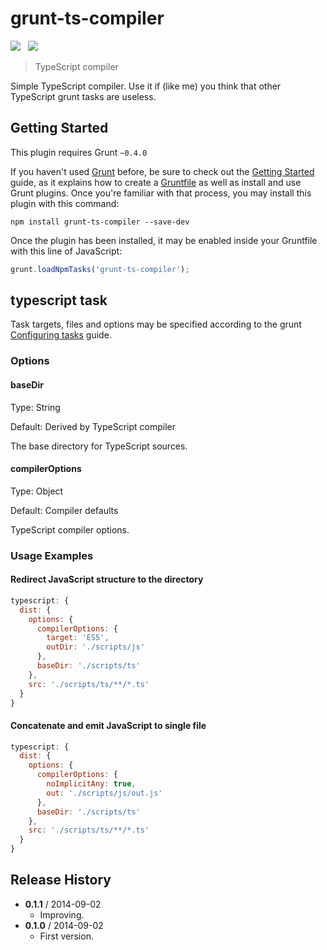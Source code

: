 # grunt-ts-compiler

![](https://badge.fury.io/js/grunt-ts-compiler.svg)&nbsp;&nbsp;
![](https://david-dm.org/mihhail-lapushkin/grunt-ts-compiler.png)

> TypeScript compiler

Simple TypeScript compiler. Use it if (like me) you think that other TypeScript grunt tasks are useless.


## Getting Started
This plugin requires Grunt `~0.4.0`

If you haven't used [Grunt](http://gruntjs.com/) before, be sure to check out the [Getting Started](http://gruntjs.com/getting-started) guide, as it explains how to create a [Gruntfile](http://gruntjs.com/sample-gruntfile) as well as install and use Grunt plugins. Once you're familiar with that process, you may install this plugin with this command:

```shell
npm install grunt-ts-compiler --save-dev
```

Once the plugin has been installed, it may be enabled inside your Gruntfile with this line of JavaScript:

```js
grunt.loadNpmTasks('grunt-ts-compiler');
```

## typescript task
Task targets, files and options may be specified according to the grunt [Configuring tasks](http://gruntjs.com/configuring-tasks) guide.

### Options

#### baseDir

Type: String

Default: Derived by TypeScript compiler

The base directory for TypeScript sources.

#### compilerOptions

Type: Object

Default: Compiler defaults

TypeScript compiler options.

### Usage Examples

#### Redirect JavaScript structure to the directory

```js
typescript: {
  dist: {
    options: {
      compilerOptions: {
        target: 'ES5',
        outDir: './scripts/js'
      },
      baseDir: './scripts/ts'
    },
    src: './scripts/ts/**/*.ts'
  }
}
```

#### Concatenate and emit JavaScript to single file

```js
typescript: {
  dist: {
    options: {
      compilerOptions: {
        noImplicitAny: true,
        out: './scripts/js/out.js'
      },
      baseDir: './scripts/ts'
    },
    src: './scripts/ts/**/*.ts'
  }
}
```

## Release History
 * **0.1.1** / 2014-09-02
   * Improving.
 * **0.1.0** / 2014-09-02
   * First version.